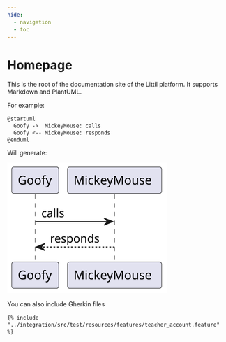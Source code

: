 ```yaml
---
hide:
  - navigation
  - toc
---
```


# Homepage
This is the root of the documentation site of the Littil platform. It supports Markdown and PlantUML. 

For example: 

```plantuml
@startuml
  Goofy ->  MickeyMouse: calls
  Goofy <-- MickeyMouse: responds
@enduml
```

Will generate:

![Example diagram](diagrams/out/example.svg) 

You can also include Gherkin files

~~~{.gherkin linenums=1 title="Teacher account feature"}
{% include "../integration/src/test/resources/features/teacher_account.feature" %}
~~~